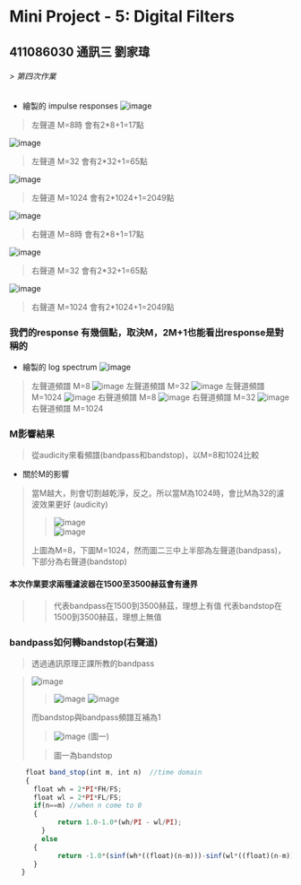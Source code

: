 # Mini Project - 5: Digital Filters
## 411086030 通訊三 劉家瑋
###### >  第四次作業
* 繪製的 impulse responses
![image](https://github.com/0615liu/mini-project-5/assets/149355132/4637454f-c3a8-429b-9e83-2f0ae6dcf403)
> 左聲道 M=8時 會有2*8+1=17點
>> 
![image](https://github.com/0615liu/mini-project-5/assets/149355132/5e317ab3-5e73-4877-9208-26297a429651)
> 左聲道 M=32 會有2*32+1=65點
>> 
![image](https://github.com/0615liu/mini-project-5/assets/149355132/5c18e9bc-fd22-40a9-ab46-8c0900b8bd48)
> 左聲道 M=1024 會有2*1024+1=2049點
  
![image](https://github.com/0615liu/mini-project-5/assets/149355132/7176a51f-f175-4a81-a169-d80d2a4ed968)
> 右聲道 M=8時 會有2*8+1=17點

![image](https://github.com/0615liu/mini-project-5/assets/149355132/4a1fa8f0-4214-488c-9700-1479de55b078)
> 右聲道 M=32 會有2*32+1=65點

![image](https://github.com/0615liu/mini-project-5/assets/149355132/32e7a396-04e8-4f5e-8961-2bd15e453fa5)
> 右聲道 M=1024 會有2*1024+1=2049點

### 我們的response 有幾個點，取決M，2M+1也能看出response是對稱的

* 繪製的 log spectrum
![image](https://github.com/0615liu/mini-project-5/assets/149355132/92c55e13-4041-403e-b0a5-34b36912ccfc)
> 左聲道頻譜 M=8
![image](https://github.com/0615liu/mini-project-5/assets/149355132/3b0cb116-c168-4352-b0f7-28d78f47cb40)
> 左聲道頻譜 M=32
![image](https://github.com/0615liu/mini-project-5/assets/149355132/1febd5b3-5f8f-4c45-a29d-97941603d441)
> 左聲道頻譜 M=1024
![image](https://github.com/0615liu/mini-project-5/assets/149355132/671344d1-46dc-4649-b16d-136aa915b97d)
> 右聲道頻譜 M=8
![image](https://github.com/0615liu/mini-project-5/assets/149355132/2a74390b-f104-41cd-bff7-f1b1896df68c)
> 右聲道頻譜 M=32
![image](https://github.com/0615liu/mini-project-5/assets/149355132/77431f31-24a8-4b27-8346-29ed06cdd247)
> 右聲道頻譜 M=1024

### M影響結果
> 從audicity來看頻譜(bandpass和bandstop)，以M=8和1024比較
* 關於M的影響
> 當M越大，則會切割越乾淨，反之。所以當M為1024時，會比M為32的濾波效果更好 (audicity)
>>![image](https://github.com/0615liu/mini-project-5/assets/149355132/37a43ece-3e31-47b0-8dce-d709ea03783b)   
>>![image](https://github.com/0615liu/mini-project-5/assets/149355132/4b78a284-493d-4c13-9446-07653dc0ae0e)   
>
> 上圖為M=8，下圖M=1024，然而圖二三中上半部為左聲道(bandpass)，下部分為右聲道(bandstop)
#### 本次作業要求兩種濾波器在1500至3500赫茲會有邊界
>> 代表bandpass在1500到3500赫茲，理想上有值
>> 代表bandstop在1500到3500赫茲，理想上無值

### bandpass如何轉bandstop(右聲道)

> 透過通訊原理正課所教的bandpass




>![image](https://github.com/0615liu/mini-project-5/assets/149355132/64c928cb-69cf-410c-bc77-540e71c911d8)
>>![image](https://github.com/0615liu/mini-project-5/assets/149355132/976d2025-5f70-4b6d-9a0f-aa86bed027cd)
>>![image](https://github.com/0615liu/mini-project-5/assets/149355132/460a080d-5d17-4a31-a47e-f658b9293daa)
>
>而bandstop與bandpass頻譜互補為1
>>![image](https://github.com/0615liu/mini-project-5/assets/149355132/79c34af7-b16a-4b3d-93a8-b4c163c62212) (圖一)
>
>> 圖一為bandstop

```js
    float band_stop(int m, int n)  //time domain
    {
      float wh = 2*PI*FH/FS;
      float wl = 2*PI*FL/FS;
      if(n==m) //when n come to 0
      {
		    return 1.0-1.0*(wh/PI - wl/PI);
	    }
	    else 
      {
		    return -1.0*(sinf(wh*((float)(n-m)))-sinf(wl*((float)(n-m))))/PI/((float)(n-m)) * hamming(2*m+1, n);
      }
   }
```





